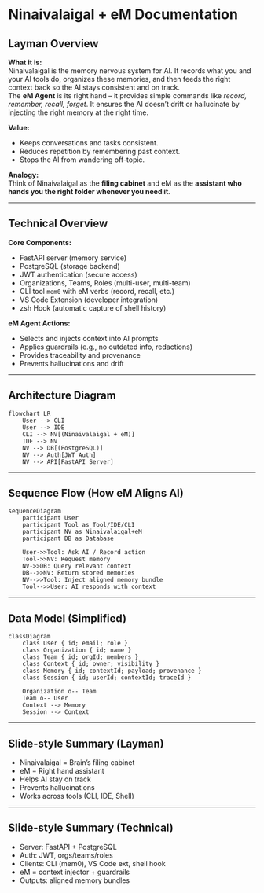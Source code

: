 # Ninaivalaigal + eM Documentation

## Layman Overview
**What it is:**  
Ninaivalaigal is the memory nervous system for AI. It records what you and your AI tools do, organizes these memories, and then feeds the right context back so the AI stays consistent and on track.  
The **eM Agent** is its right hand – it provides simple commands like *record, remember, recall, forget*. It ensures the AI doesn’t drift or hallucinate by injecting the right memory at the right time.

**Value:**  
- Keeps conversations and tasks consistent.  
- Reduces repetition by remembering past context.  
- Stops the AI from wandering off-topic.  

**Analogy:**  
Think of Ninaivalaigal as the **filing cabinet** and eM as the **assistant who hands you the right folder whenever you need it**.

---

## Technical Overview
**Core Components:**  
- FastAPI server (memory service)  
- PostgreSQL (storage backend)  
- JWT authentication (secure access)  
- Organizations, Teams, Roles (multi-user, multi-team)  
- CLI tool `mem0` with eM verbs (record, recall, etc.)  
- VS Code Extension (developer integration)  
- zsh Hook (automatic capture of shell history)

**eM Agent Actions:**  
- Selects and injects context into AI prompts  
- Applies guardrails (e.g., no outdated info, redactions)  
- Provides traceability and provenance  
- Prevents hallucinations and drift

---

## Architecture Diagram
```mermaid
flowchart LR
    User --> CLI
    User --> IDE
    CLI --> NV[(Ninaivalaigal + eM)]
    IDE --> NV
    NV --> DB[(PostgreSQL)]
    NV --> Auth[JWT Auth]
    NV --> API[FastAPI Server]
```

---

## Sequence Flow (How eM Aligns AI)
```mermaid
sequenceDiagram
    participant User
    participant Tool as Tool/IDE/CLI
    participant NV as Ninaivalaigal+eM
    participant DB as Database

    User->>Tool: Ask AI / Record action
    Tool->>NV: Request memory
    NV->>DB: Query relevant context
    DB-->>NV: Return stored memories
    NV-->>Tool: Inject aligned memory bundle
    Tool-->>User: AI responds with context
```

---

## Data Model (Simplified)
```mermaid
classDiagram
    class User { id; email; role }
    class Organization { id; name }
    class Team { id; orgId; members }
    class Context { id; owner; visibility }
    class Memory { id; contextId; payload; provenance }
    class Session { id; userId; contextId; traceId }

    Organization o-- Team
    Team o-- User
    Context --> Memory
    Session --> Context
```

---

## Slide-style Summary (Layman)
- Ninaivalaigal = Brain’s filing cabinet  
- eM = Right hand assistant  
- Helps AI stay on track  
- Prevents hallucinations  
- Works across tools (CLI, IDE, Shell)

---

## Slide-style Summary (Technical)
- Server: FastAPI + PostgreSQL  
- Auth: JWT, orgs/teams/roles  
- Clients: CLI (mem0), VS Code ext, shell hook  
- eM = context injector + guardrails  
- Outputs: aligned memory bundles  
